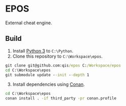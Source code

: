 # EPOS
External cheat engine.

## Build
1. Install [Python 3][py3] to `C:\Python`.
2. Clone this repository to `C:\Workspace\epos`.

```cmd
git clone git@github.com:qis/epos C:/Workspace/epos
cd C:\Workspace\epos
git submodule update --init --depth 1
```

3. Install dependencies using [Conan][conan].

<!--
* Set the system environment variable `CONAN_USER_HOME_SHORT` to `None`.
* Upgrade pip with `python -m pip install --upgrade pip`.
* Upgrade conan with `pip install conan --upgrade`.
-->

```cmd
cd C:\Workspace\epos
conan install . -if third_party -pr conan.profile
```

[py3]: https://www.python.org/downloads/windows/
[conan]: https://conan.io/center/
